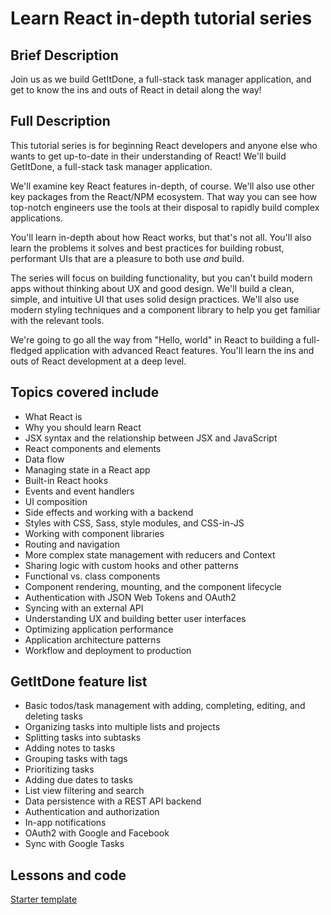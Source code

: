 # Learn React in-depth tutorial series

## Brief Description
Join us as we build GetItDone, a full-stack task manager application, and get to know the ins and outs of React in detail along the way!

## Full Description

This tutorial series is for beginning React developers and anyone else who wants to get up-to-date in their understanding of React! We'll build GetItDone, a full-stack task manager application.

We'll examine key React features in-depth, of course. We'll also use other key packages from the React/NPM ecosystem. That way you can see how top-notch engineers use the tools at their disposal to rapidly build complex applications.

You'll learn in-depth about how React works, but that's not all. You'll also learn the problems it solves and best practices for building robust, performant UIs that are a pleasure to both use _and_ build.

The series will focus on building functionality, but you can't build modern apps without thinking about UX and good design. We'll build a clean, simple, and intuitive UI that uses solid design practices. We'll also use modern styling techniques and a component library to help you get familiar with the relevant tools.

We're going to go all the way from "Hello, world" in React to building a full-fledged application with advanced React features. You'll learn the ins and outs of React development at a deep level.

## Topics covered include

- What React is
- Why you should learn React
- JSX syntax and the relationship between JSX and JavaScript
- React components and elements
- Data flow
- Managing state in a React app
- Built-in React hooks
- Events and event handlers
- UI composition
- Side effects and working with a backend
- Styles with CSS, Sass, style modules, and CSS-in-JS
- Working with component libraries
- Routing and navigation
- More complex state management with reducers and Context
- Sharing logic with custom hooks and other patterns
- Functional vs. class components
- Component rendering, mounting, and the component lifecycle
- Authentication with JSON Web Tokens and OAuth2
- Syncing with an external API
- Understanding UX and building better user interfaces
- Optimizing application performance
- Application architecture patterns
- Workflow and deployment to production

## GetItDone feature list

- Basic todos/task management with adding, completing, editing, and deleting tasks
- Organizing tasks into multiple lists and projects
- Splitting tasks into subtasks
- Adding notes to tasks
- Grouping tasks with tags
- Prioritizing tasks
- Adding due dates to tasks
- List view filtering and search
- Data persistence with a REST API backend
- Authentication and authorization
- In-app notifications
- OAuth2 with Google and Facebook
- Sync with Google Tasks

## Lessons and code

[Starter template](https://codesandbox.io/s/getitdone-00-beginning-of-project-wbj8s)

